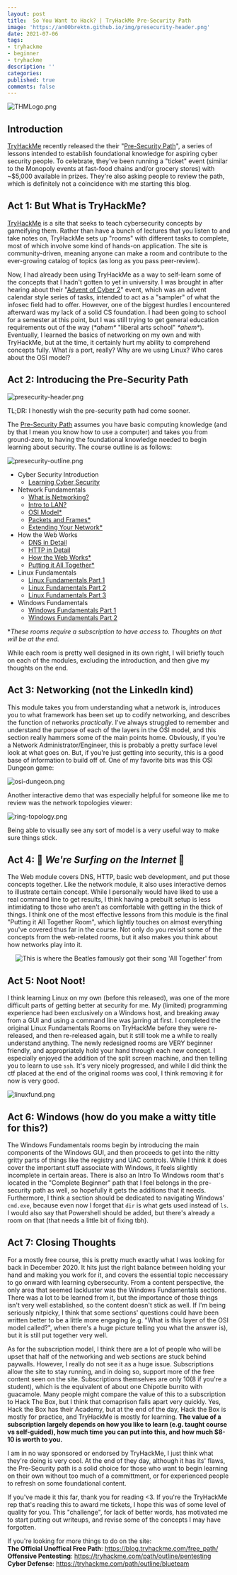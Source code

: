 ```yaml
---
layout: post
title:  So You Want to Hack? | TryHackMe Pre-Security Path
image: 'https://an00brektn.github.io/img/presecurity-header.png'
date: 2021-07-06
tags:
- tryhackme
- beginner
- tryhackme
description: ''
categories:
published: true
comments: false
---
```


![THMLogo.png](https://an00brektn.github.io/img/THMlogo.png)

## Introduction

[TryHackMe](https://tryhackme.com) recently released the their "[Pre-Security Path](https://tryhackme.com/path/outline/presecurity)", a series of lessons intended to establish foundational knowledge for aspiring cyber security people. To celebrate, they've been running a "ticket" event (similar to the Monopoly events at fast-food chains and/or grocery stores) with ~$5,000 available in prizes. They're also asking people to review the path, which is definitely not a coincidence with me starting this blog.

## Act 1: But What is TryHackMe?

[TryHackMe](https://tryhackme.com) is a site that seeks to teach cybersecurity concepts by gameifying them. Rather than have a bunch of lectures that you listen to and take notes on, TryHackMe sets up "rooms" with different tasks to complete, most of which involve some kind of hands-on application. The site is community-driven, meaning anyone can make a room and contribute to the ever-growing catalog of topics (as long as you pass peer-review).

Now, I had already been using TryHackMe as a way to self-learn some of the concepts that I hadn't gotten to yet in university. I was brought in after hearing about their "[Advent of Cyber 2](https://tryhackme.com/room/adventofcyber2)" event, which was an advent calendar style series of tasks, intended to act as a "sampler" of what the infosec field had to offer. However, one of the biggest hurdles I encountered afterward was my lack of a solid CS foundation. I had been going to school for a semester at this point, but I was still trying to get general education requirements out of the way (*\*ahem\** "liberal arts school" *\*ahem\**). 
Eventually, I learned the basics of networking on my own and with TryHackMe, but at the time, it certainly hurt my ability to comprehend concepts fully. What *is* a port, really? Why are we using Linux? Who cares about the OSI model?

## Act 2: Introducing the Pre-Security Path

![presecurity-header.png](https://an00brektn.github.io/img/presecurity-header.png)

TL;DR: I honestly wish the pre-security path had come sooner.

The [Pre-Security Path](https://tryhackme.com/path/outline/presecurity) assumes you have basic computing knowledge (and by that I mean you know how to use a computer) and takes you from ground-zero, to having the foundational knowledge needed to begin learning about security. The course outline is as follows:

![presecurity-outline.png](https://an00brektn.github.io/img/presecurity-outline.png)

- Cyber Security Introduction
    - [Learning Cyber Security](https://tryhackme.com/room/beginnerpathintro)
- Network Fundamentals
    - [What is Networking?](https://tryhackme.com/room/whatisnetworking)
    - [Intro to LAN?](https://tryhackme.com/room/introtolan)
    - [OSI Model*](https://tryhackme.com/room/osimodelzi)
    - [Packets and Frames*](https://tryhackme.com/room/packetsframes)
    - [Extending Your Network*](https://tryhackme.com/room/extendingyournetwork)
- How the Web Works
    - [DNS in Detail](https://tryhackme.com/room/dnsindetail)
    - [HTTP in Detail](https://tryhackme.com/room/httpindetail)
    - [How the Web Works*](https://tryhackme.com/room/howwebsiteswork)
    - [Putting it All Together*](https://tryhackme.com/room/puttingitalltogether)
- Linux Fundamentals
    - [Linux Fundamentals Part 1](https://tryhackme.com/room/linuxfundamentalspart1)
    - [Linux Fundamentals Part 2](https://tryhackme.com/room/linuxfundamentalspart2)
    - [Linux Fundamentals Part 3](https://tryhackme.com/room/linuxfundamentalspart3)
- Windows Fundamentals
    - [Windows Fundamentals Part 1](https://tryhackme.com/room/windowsfundamentals1xbx)
    - [Windows Fundamentals Part 2](https://tryhackme.com/room/windowsfundamentals2x0x)

\**These rooms require a subscription to have access to. Thoughts on that will be at the end.*

While each room is pretty well designed in its own right, I will briefly touch on each of the modules, excluding the introduction, and then give my thoughts on the end.

## Act 3: Networking (not the LinkedIn kind)

This module takes you from understanding what a network is, introduces you to what framework has been set up to codify networking, and describes the function of networks *practically*. I've always struggled to remember and understand the purpose of each of the layers in the OSI model, and this section really hammers some of the main points home. Obviously, if you're a Network Administrator/Engineer, this is probably a pretty surface level look at what goes on. But, if you're just getting into security, this is a good base of information to build off of. One of my favorite bits was this OSI Dungeon game:

![osi-dungeon.png](https://an00brektn.github.io/img/osi-dungeon.png)

Another interactive demo that was especially helpful for someone like me to review was the network topologies viewer:

![ring-topology.png](https://an00brektn.github.io/img/ring-topology.png)

Being able to visually see any sort of model is a very useful way to make sure things stick.

## Act 4: 🎵 *We're Surfing on the Internet* 🎵

The Web module covers DNS, HTTP, basic web development, and put those concepts together. Like the network module, it also uses interactive demos to illustrate certain concept. While I personally would have liked to use a real command line to get results, I think having a prebuilt setup is less intimidating to those who aren't as comfortable with getting in the thick of things. I think one of the most effective lessons from this module is the final "Putting it All Together Room", which lightly touches on almost everything you've covered thus far in the course. Not only do you revisit some of the concepts from the web-related rooms, but it also makes you think about how networks play into it.

<p align="center">
    <img src="https://static-labs.tryhackme.cloud/sites/puttingittogether/puttingitalltogether.png" alt="This is where the Beatles famously got their song 'All Together' from" >
</p>


## Act 5: Noot Noot!

I think learning Linux on my own (before this released), was one of the more difficult parts of getting better at security for me. My (limited) programming experience had been exclusively on a Windows host, and breaking away from a GUI and using a command line was jarring at first. I completed the original Linux Fundamentals Rooms on TryHackMe before they were re-released, and then re-released again, but it still took me a while to really understand anything.
The newly redesigned rooms are VERY beginner friendly, and appropriately hold your hand through each new concept. I especially enjoyed the addition of the split screen machine, and then telling you to learn to use `ssh`. It's very nicely progressed, and while I did think the ctf placed at the end of the original rooms was cool, I think removing it for now is very good.

![linuxfund.png](https://an00brektn.github.io/img/linuxfund.png)

## Act 6: Windows (how do you make a witty title for this?)

The Windows Fundamentals rooms begin by introducing the main components of the Windows GUI, and then proceeds to get into the nitty gritty parts of things like the registry and UAC controls. While I think it does cover the important stuff associate with Windows, it feels slightly incomplete in certain areas. There is also an Intro To Windows room that's located in the "Complete Beginner" path that I feel belongs in the pre-security path as well, so hopefully it gets the additions that it needs. 
Furthermore, I think a section should be dedicated to navigating Windows' `cmd.exe`, because even now I forget that `dir` is what gets used instead of `ls`. I would also say that Powershell should be added, but there's already a room on that (that needs a little bit of fixing tbh).

## Act 7: Closing Thoughts

For a mostly free course, this is pretty much exactly what I was looking for back in December 2020. It hits just the right balance between holding your hand and making you work for it, and covers the essential topic neccessary to go onward with learning cybersecurity. From a content perspective, the only area that seemed lackluster was the Windows Fundamentals sections. There was a lot to be learned from it, but the importance of those things isn't very well established, so the content doesn't stick as well. If I'm being seriously nitpicky, I think that some sections' questions could have been written better to be a little more engaging (e.g. "What is this layer of the OSI model called?", when there's a huge picture telling you what the answer is), but it is still put together very well.  

As for the subscription model, I think there are a lot of people who will be upset that half of the networking and web sections are stuck behind paywalls. However, I really do not see it as a huge issue. Subscriptions allow the site to stay running, and in doing so, support more of the free content seen on the site. Subscriptions themselves are only $10 ($8 if you're a student), which is the equivalent of about one Chipotle burrito with guacamole. Many people might compare the value of this to a subscription to Hack The Box, but I think that comaprison falls apart very quickly. Yes, Hack the Box has their Academy, but at the end of the day, Hack the Box is mostly for practice, and TryHackMe is mostly for learning. **The value of a subscription largely depends on how you like to learn (e.g. taught course vs self-guided), how much time you can put into this, and how much $8-10 is worth to you.**

I am in no way sponsored or endorsed by TryHackMe, I just think what they're doing is very cool. At the end of they day, although it has its' flaws, the Pre-Security path is a solid choice for those who want to begin learning on their own without too much of a committment, or for experienced people to refresh on some foundational content.

If you've made it this far, thank you for reading <3. If you're the TryHackMe rep that's reading this to award me tickets, I hope this was of some level of quality for you. This "challenge", for lack of better words, has motivated me to start putting out writeups, and revise some of the concepts I may have forgotten.

If you're looking for more things to do on the site:  
**The Official Unoffical Free Path**: https://blog.tryhackme.com/free_path/  
**Offensive Pentesting**: https://tryhackme.com/path/outline/pentesting  
**Cyber Defense**: https://tryhackme.com/path/outline/blueteam  
